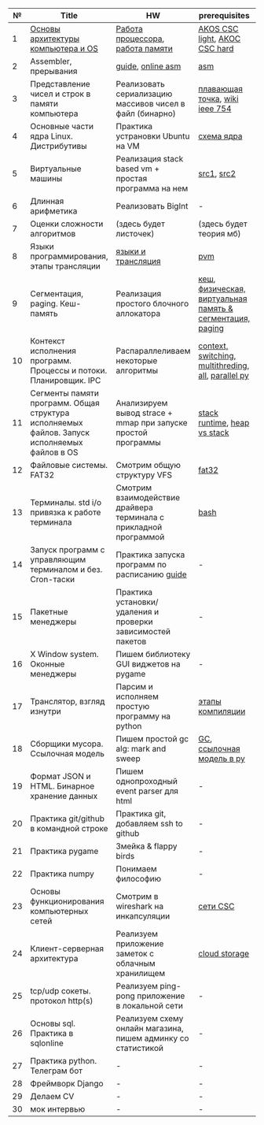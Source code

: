 | №  | Title | HW | prerequisites | links
|---|---|---|---|---|
| 1 | [Основы архитектуры компьютера и OS](https://github.com/Acool4ik/EDU_PROG/blob/master/lessons/less1.one)  | [Работа процессора](https://youtu.be/k9wK2FThEsk?si=clweXpZTz1qKX-gD), [работа памяти](https://youtu.be/Wh22_O8jXVQ?si=kliKi1F-pNgqy7m9) | [AKOS CSC light](https://www.youtube.com/watch?v=GMlTmG2KJH4), [АКОС CSC hard](https://youtu.be/hb9CTGSJm88?si=CsxvAnFICzmTObFR) | [bios wiki](https://ru.wikipedia.org/wiki/BIOS), [bus wiki](https://ru.m.wikipedia.org/wiki/%D0%A8%D0%B8%D0%BD%D0%B0_%D0%BA%D0%BE%D0%BC%D0%BF%D1%8C%D1%8E%D1%82%D0%B5%D1%80#:~:text=%D0%92%D0%BD%D1%83%D1%82%D1%80%D0%B5%D0%BD%D0%BD%D1%8F%D1%8F%20%D1%88%D0%B8%D0%BD%D0%B0%20%D0%BF%D0%BE%D0%B4%D0%BA%D0%BB%D1%8E%D1%87%D0%B0%D0%B5%D1%82%20%D0%B2%D1%81%D0%B5%20%D0%B2%D0%BD%D1%83%D1%82%D1%80%D0%B5%D0%BD%D0%BD%D0%B8%D0%B5,%D0%B2%D0%BD%D0%B5%D1%88%D0%BD%D1%8E%D1%8E%20%D0%BF%D0%B5%D1%80%D0%B8%D1%84%D0%B5%D1%80%D0%B8%D1%8E%20%D0%BA%20%D0%BC%D0%B0%D1%82%D0%B5%D1%80%D0%B8%D0%BD%D1%81%D0%BA%D0%BE%D0%B9%20%D0%BF%D0%BB%D0%B0%D1%82%D0%B5)
| 2 | Assembler, прерывания | [guide](https://web.archive.org/web/20120202091811/http://asm.sourceforge.net/howto/quickstart.html), [online asm](https://www.jdoodle.com/compile-assembler-gcc-online/) | [asm](https://stepik.org/lesson/41867/step/1?unit=20185) | [interrupts article](https://fat-crocodile.narod.ru/protected/05_external_interrupts.html)
| 3 | Представление чисел и строк в памяти компьютера  | Реализовать сериализацию массивов чисел в файл (бинарно) | [плавающая точка](https://www.youtube.com/watch?v=U0U8Ddx4TgE), [wiki ieee 754](https://ru.wikipedia.org/wiki/IEEE_754-2008) |
| 4 | Основные части ядра Linux. Дистрибутивы  | Практика устрановки Ubuntu на VM | [схема ядра](https://younglinux.info/images/bash/kernel/kernel_glibc.png)
| 5 | Виртуальные машины | Реализация stack based vm + простая программа на нем | [src1](https://habr.com/ru/companies/intel/articles/254793/), [src2](http://www.sternkn.com/stack-based-vs-register-based-virtual-machine-architecture-and-the-dalvik-vm/)
| 6 | Длинная арифметика  | Реализовать BigInt | - |
| 7 | Оценки сложности алгоритмов  | (здесь будет листочек) | (здесь будет теория мб) |
| 8 | Языки программирования, этапы трансляции | [языки и трансляция](https://www.youtube.com/watch?v=PS4S8BnURYU) | [pvm](https://pythonchik.ru/osnovy/kak-rabotaet-python-interpretator)
| 9 | Сегментация, paging. Кеш-память  | Реализация простого блочного аллокатора | [кеш](https://www.youtube.com/watch?v=7n_8cOBpQrg), [физическая, виртуальная память & сегментация, paging](https://stepik.org/lesson/44325/step/1?unit=22141)
| 10 | Контекст исполнения программ. Процессы и потоки. Планировщик. IPC  | Распараллеливаем некоторые алгоритмы | [context, switching, multithreding](https://stepik.org/lesson/44334/step/1?unit=22143), [all](https://www.youtube.com/watch?v=DFdNMXNoWn8), [parallel py](https://www.youtube.com/watch?v=QitEF7Qvi4w&t=58s)
| 11 | Сегменты памяти программ. Общая структура исполняемых файлов. Запуск исполняемых файлов в OS  | Анализируем вывод strace + mmap при запуске простой программы | [stack runtime](https://www.youtube.com/watch?v=MXoMuymbfo8&t=1s), [heap vs stack](https://www.youtube.com/watch?v=_8-ht2AKyH4&t=2s)
| 12 | Файловые системы. FAT32  | Смотрим общую структуру VFS | [fat32](https://www.youtube.com/watch?v=FQ_xeY0eCpA)
| 13 | Терминалы. std i/o привязка к работе терминала  | Смотрим взаимодействие драйвера терминала с прикладной программой | [bash](https://www.youtube.com/watch?v=QC73lKmJS0s&list=PLRDzFCPr95fIgPrFFW-0nXT5YH6ZnjRM6&index=5)
| 14 | Запуск программ с управляющим терминалом и без. Cron-таски  | Практика запуска программ по расписанию [guide](https://www.digitalocean.com/community/tutorials/how-to-use-cron-to-automate-tasks-ubuntu-1804-ru) | - 
| 15 | Пакетные менеджеры  | Практика установки/удаления и проверки зависимостей пакетов | - 
| 16 | X Window system. Оконные менеджеры  | Пишем библиотеку GUI виджетов на pygame | - 
| 17 | Транслятор, взгляд изнутри  | Парсим и исполняем простую программу на python | [этапы компиляции](https://www.youtube.com/watch?v=NgH9etaV29A)
| 18 | Сборщики мусора. Ссылочная модель  | Пишем простой gc alg: mark and sweep | [GC](https://www.youtube.com/watch?v=9sV949yysb4&t=308s), [ссылочная модель в py](https://dzen.ru/video/watch/63704e183addb25fdf3e28ed?utm_referer=dzen.ru)
| 19 | Формат JSON и HTML. Бинарное хранение данных | Пишем однопроходный event parser для html | -
| 20 | Практика git/github в командной строке | Практика git, добавляем ssh to github |  -
| 21 | Практика pygame | Змейка & flappy birds | -
| 22 | Практика numpy | Понимаем философию | -
| 23 | Основы функционирования компьютерных сетей  | Смотрим в wireshark на инкапсуляции | [сети CSC](https://youtu.be/BJSITWkSDQg?si=nFiBXmz5QB8GBKnn)
| 24 | Клиент-серверная архитектура | Реализуем приложение заметок с облачным хранилищем | [cloud storage](https://firebase.google.com/) |
| 25 | tcp/udp сокеты. протокол http(s)  | Реализуем ping-pong приложение в локальной сети | - 
| 26 | Основы sql. Практика в sqlonline | Реализуем схему онлайн магазина, пишем админку со статистикой | -
| 27 | Практика python. Телеграм бот | - | -
| 28 | Фреймворк Django  | - | -
| 29 | Делаем CV | - | -
| 30 | мок интервью | - | -
